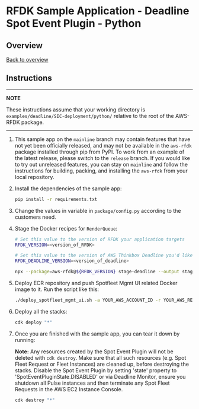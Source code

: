 # RFDK Sample Application - Deadline Spot Event Plugin - Python

## Overview
[Back to overview](../README.md)

## Instructions

---
**NOTE**

These instructions assume that your working directory is `examples/deadline/SIC-deployment/python/` relative to the root of the AWS-RFDK package.

---

1.  This sample app on the `mainline` branch may contain features that have not yet been officially released, and may not be available in the `aws-rfdk` package installed through pip from PyPI. To work from an example of the latest release, please switch to the `release` branch. If you would like to try out unreleased features, you can stay on `mainline` and follow the instructions for building, packing, and installing the `aws-rfdk` from your local repository.

2.  Install the dependencies of the sample app:

    ```bash
    pip install -r requirements.txt
    ```

3.  Change the values in variable in `package/config.py` according to the customers need.

4. Stage the Docker recipes for `RenderQueue`:

    ```bash
    # Set this value to the version of RFDK your application targets
    RFDK_VERSION=<version_of_RFDK>

    # Set this value to the version of AWS Thinkbox Deadline you'd like to deploy to your farm. Deadline 10.1.12 and up are supported.
    RFDK_DEADLINE_VERSION=<version_of_deadline>

    npx --package=aws-rfdk@${RFDK_VERSION} stage-deadline --output stage ${RFDK_DEADLINE_VERSION}
    ```

5. Deploy ECR repository and push Spotfleet Mgmt UI related Docker image to it. Run the script like this:

    ```bash
    ./deploy_spotfleet_mgmt_ui.sh -a YOUR_AWS_ACCOUNT_ID -r YOUR_AWS_REGION -p YOUR_AWS_PROFILE
    ```

6. Deploy all the stacks:

    ```bash
    cdk deploy "*"
    ```

7. Once you are finished with the sample app, you can tear it down by running:

    **Note:** Any resources created by the Spot Event Plugin will not be deleted with `cdk destroy`. Make sure that all such resources (e.g. Spot Fleet Request or Fleet Instances) are cleaned up, before destroying the stacks. Disable the Spot Event Plugin by setting 'state' property to 'SpotEventPluginState.DISABLED' or via Deadline Monitor, ensure you shutdown all Pulse instances and then terminate any Spot Fleet Requests in the AWS EC2 Instance Console.

    ```bash
    cdk destroy "*"
    ```
